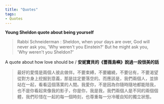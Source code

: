 ```yaml
---
title: "Quotes"
tags:
- Quotes
---
```


**Young Sheldon quote about being yourself**
> Rabbi Schneiderman : Sheldon, when your days are over, God will never ask you, 'Why weren't you Einstein?' But he might ask you, 'Why weren't you Sheldon?'

A quote about how love should be / **安妮寶貝的《薔薇島嶼》說過一段很美的話** 
> 最好的愛情是兩個人彼此做伴。不要束縛，不要纏繞，不要佔有，不要渴望從對方身上挖掘到意義，那是註定要落空的。而應該是，我們兩個人，並排站在一起，看看這個落寞的人間。我愛你，不是因為你隨時隨地都能陪我，也不是你看起來像我的影子，你是你，我是我，我們兩個人是不同的兩個個體，我們珍惜在一起的每一個時刻，也尊重每一分冷暖自知的獨立狀態。